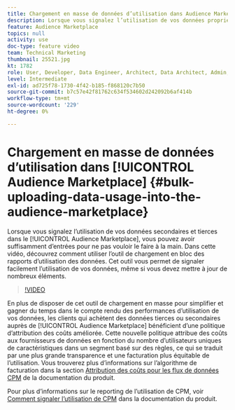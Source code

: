 ```yaml
---
title: Chargement en masse de données d’utilisation dans Audience Marketplace
description: Lorsque vous signalez l’utilisation de vos données propriétaires et tierces dans Audience Marketplace, vous disposez peut-être d’un nombre suffisant d’entrées pour éviter de le faire à la main. Dans cette vidéo, vous apprendrez à utiliser l’outil de chargement en bloc des rapports d’utilisation des données afin de pouvoir facilement rapporter votre utilisation des données, même si vous devez mettre à jour de nombreux éléments.
feature: Audience Marketplace
topics: null
activity: use
doc-type: feature video
team: Technical Marketing
thumbnail: 25521.jpg
kt: 1782
role: User, Developer, Data Engineer, Architect, Data Architect, Admin, Leader
level: Intermediate
exl-id: ad725f78-1730-4f42-b185-f868120c7b50
source-git-commit: b7c57e42f81762c634f534602d242092b6af414b
workflow-type: tm+mt
source-wordcount: '229'
ht-degree: 0%

---
```


# Chargement en masse de données d’utilisation dans [!UICONTROL Audience Marketplace] {#bulk-uploading-data-usage-into-the-audience-marketplace}

Lorsque vous signalez l’utilisation de vos données secondaires et tierces dans le [!UICONTROL Audience Marketplace], vous pouvez avoir suffisamment d’entrées pour ne pas vouloir le faire à la main. Dans cette vidéo, découvrez comment utiliser l’outil de chargement en bloc des rapports d’utilisation des données. Cet outil vous permet de signaler facilement l’utilisation de vos données, même si vous devez mettre à jour de nombreux éléments.

>[!VIDEO](https://video.tv.adobe.com/v/25521/?quality=12)

En plus de disposer de cet outil de chargement en masse pour simplifier et gagner du temps dans le compte rendu des performances d’utilisation de vos données, les clients qui achètent des données tierces ou secondaires auprès de [!UICONTROL Audience Marketplace] bénéficient d’une politique d’attribution des coûts améliorée. Cette nouvelle politique attribue des coûts aux fournisseurs de données en fonction du nombre d’utilisateurs uniques de caractéristiques dans un segment basé sur des règles, ce qui se traduit par une plus grande transparence et une facturation plus équitable de l’utilisation.
Vous trouverez plus d’informations sur l’algorithme de facturation dans la section [Attribution des coûts pour les flux de données CPM](https://experiencecloud.adobe.com/resources/help/en_US/aam/marketplace_cpm_billing.html) de la documentation du produit.

Pour plus d’informations sur le reporting de l’utilisation de CPM, voir [Comment signaler l’utilisation de CPM](https://experiencecloud.adobe.com/resources/help/en_US/aam/t_marketplace_report_cpm_usage.html) dans la documentation du produit.
